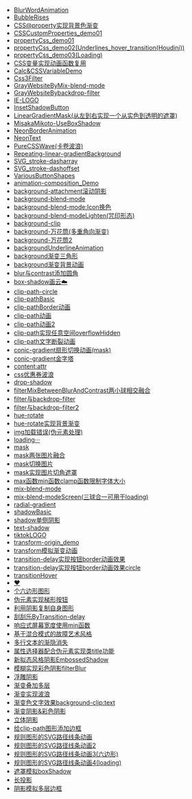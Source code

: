 * [BlurWordAnimation](https://laclys.github.io/css-practice-2023/BlurWordAnimation.html)
* [BubbleRises](https://laclys.github.io/css-practice-2023/BubbleRises.html)
* [CSS@property实现背景色渐变](https://laclys.github.io/css-practice-2023/CSS@property实现背景色渐变.html)
* [CSSCustomProperties_demo01](https://laclys.github.io/css-practice-2023/CSSCustomProperties/CSSCustomProperties_demo01.html)
* [propertyCss_demo01](https://laclys.github.io/css-practice-2023/CSSCustomProperties/propertyCss_demo01.html)
* [propertyCss_demo02(Underlines_hover_transition(Houdini))](https://laclys.github.io/css-practice-2023/CSSCustomProperties/propertyCss_demo02(Underlines_hover_transition(Houdini)).html)
* [propertyCss_demo03(Loading)](https://laclys.github.io/css-practice-2023/CSSCustomProperties/propertyCss_demo03(Loading).html)
* [CSS变量实现动画函数复用](https://laclys.github.io/css-practice-2023/CSS变量实现动画函数复用.html)
* [Calc&CSSVariableDemo](https://laclys.github.io/css-practice-2023/Calc&CSSVariableDemo.html)
* [Css3Filter](https://laclys.github.io/css-practice-2023/Css3Filter.html)
* [GrayWebsiteByMix-blend-mode](https://laclys.github.io/css-practice-2023/GrayWebsiteByMix-blend-mode.html)
* [GrayWebsiteBybackdrop-filter](https://laclys.github.io/css-practice-2023/GrayWebsiteBybackdrop-filter.html)
* [IE-LOGO](https://laclys.github.io/css-practice-2023/IE-LOGO.html)
* [InsetShadowButton](https://laclys.github.io/css-practice-2023/InsetShadowButton.html)
* [LinearGradientMask(从左到右实现一个从实色到透明的遮罩)](https://laclys.github.io/css-practice-2023/LinearGradientMask(从左到右实现一个从实色到透明的遮罩).html)
* [MisakaMikoto-UseBoxShadow](https://laclys.github.io/css-practice-2023/MisakaMikoto-UseBoxShadow.html)
* [NeonBorderAnimation](https://laclys.github.io/css-practice-2023/NeonBorderAnimation.html)
* [NeonText](https://laclys.github.io/css-practice-2023/NeonText.html)
* [PureCSSWave(卡卷波浪)](https://laclys.github.io/css-practice-2023/PureCSSWave(卡卷波浪).html)
* [Repeating-linear-gradientBackground](https://laclys.github.io/css-practice-2023/Repeating-linear-gradientBackground.html)
* [SVG_stroke-dasharray](https://laclys.github.io/css-practice-2023/SVG_stroke-dasharray.html)
* [SVG_stroke-dashoffset](https://laclys.github.io/css-practice-2023/SVG_stroke-dashoffset.html)
* [VariousButtonShapes](https://laclys.github.io/css-practice-2023/VariousButtonShapes.html)
* [animation-composition_Demo](https://laclys.github.io/css-practice-2023/animation-composition_Demo.html)
* [background-attachment滚动阴影](https://laclys.github.io/css-practice-2023/background-attachment滚动阴影.html)
* [background-blend-mode](https://laclys.github.io/css-practice-2023/background-blend-mode.html)
* [background-blend-mode:Icon换色](https://laclys.github.io/css-practice-2023/background-blend-mode:Icon换色.html)
* [background-blend-modeLighten(咒印形态)](https://laclys.github.io/css-practice-2023/background-blend-modeLighten(咒印形态).html)
* [background-clip](https://laclys.github.io/css-practice-2023/background-clip.html)
* [background-万花筒(多重角向渐变)](https://laclys.github.io/css-practice-2023/background-万花筒(多重角向渐变).html)
* [background-万花筒2](https://laclys.github.io/css-practice-2023/background-万花筒2.html)
* [backgroundUnderlineAnimation](https://laclys.github.io/css-practice-2023/backgroundUnderlineAnimation.html)
* [background渐变三角形](https://laclys.github.io/css-practice-2023/background渐变三角形.html)
* [background渐变背景动画](https://laclys.github.io/css-practice-2023/background渐变背景动画.html)
* [blur与contrast添加圆角](https://laclys.github.io/css-practice-2023/blur与contrast添加圆角.html)
* [box-shadow画云☁️](https://laclys.github.io/css-practice-2023/box-shadow画云☁️.html)
* [clip-path-circle](https://laclys.github.io/css-practice-2023/clip-path-circle.html)
* [clip-pathBasic](https://laclys.github.io/css-practice-2023/clip-pathBasic.html)
* [clip-pathBorder动画](https://laclys.github.io/css-practice-2023/clip-pathBorder动画.html)
* [clip-path动画](https://laclys.github.io/css-practice-2023/clip-path动画.html)
* [clip-path动画2](https://laclys.github.io/css-practice-2023/clip-path动画2.html)
* [clip-path实现任意空间overflowHidden](https://laclys.github.io/css-practice-2023/clip-path实现任意空间overflowHidden.html)
* [clip-path文字断裂动画](https://laclys.github.io/css-practice-2023/clip-path文字断裂动画.html)
* [conic-gradient扇形切换动画(mask)](https://laclys.github.io/css-practice-2023/conic-gradient扇形切换动画(mask).html)
* [conic-gradient金字塔](https://laclys.github.io/css-practice-2023/conic-gradient金字塔.html)
* [content:attr](https://laclys.github.io/css-practice-2023/content:attr.html)
* [css优惠券波浪](https://laclys.github.io/css-practice-2023/css优惠券波浪.html)
* [drop-shadow](https://laclys.github.io/css-practice-2023/drop-shadow.html)
* [filterMixBetweenBlurAndContrast两小球相交融合](https://laclys.github.io/css-practice-2023/filterMixBetweenBlurAndContrast两小球相交融合.html)
* [filter与backdrop-filter](https://laclys.github.io/css-practice-2023/filter与backdrop-filter.html)
* [filter与backdrop-filter2](https://laclys.github.io/css-practice-2023/filter与backdrop-filter2.html)
* [hue-rotate](https://laclys.github.io/css-practice-2023/hue-rotate.html)
* [hue-rotate实现背景渐变](https://laclys.github.io/css-practice-2023/hue-rotate实现背景渐变.html)
* [img加载错误(伪元素处理)](https://laclys.github.io/css-practice-2023/img加载错误(伪元素处理).html)
* [loading···](https://laclys.github.io/css-practice-2023/loading···.html)
* [mask](https://laclys.github.io/css-practice-2023/mask.html)
* [mask两张图片融合](https://laclys.github.io/css-practice-2023/mask两张图片融合.html)
* [mask切换图片](https://laclys.github.io/css-practice-2023/mask切换图片.html)
* [mask实现图片切角遮罩](https://laclys.github.io/css-practice-2023/mask实现图片切角遮罩.html)
* [max函数min函数clamp函数限制字体大小](https://laclys.github.io/css-practice-2023/max函数min函数clamp函数限制字体大小.html)
* [mix-blend-mode](https://laclys.github.io/css-practice-2023/mix-blend-mode.html)
* [mix-blend-modeScreen(三球合一可用于loading)](https://laclys.github.io/css-practice-2023/mix-blend-modeScreen(三球合一可用于loading).html)
* [radial-gradient](https://laclys.github.io/css-practice-2023/radial-gradient.html)
* [shadowBasic](https://laclys.github.io/css-practice-2023/shadowBasic.html)
* [shadow单侧阴影](https://laclys.github.io/css-practice-2023/shadow单侧阴影.html)
* [text-shadow](https://laclys.github.io/css-practice-2023/text-shadow.html)
* [tiktokLOGO](https://laclys.github.io/css-practice-2023/tiktokLOGO.html)
* [transform-origin_demo](https://laclys.github.io/css-practice-2023/transform-origin_demo.html)
* [transform模拟渐变动画](https://laclys.github.io/css-practice-2023/transform模拟渐变动画.html)
* [transition-delay实现按钮border动画效果](https://laclys.github.io/css-practice-2023/transition-delay实现按钮border动画效果.html)
* [transition-delay实现按钮border动画效果circle](https://laclys.github.io/css-practice-2023/transition-delay实现按钮border动画效果circle.html)
* [transitionHover](https://laclys.github.io/css-practice-2023/transitionHover.html)
* [❤️](https://laclys.github.io/css-practice-2023/❤️.html)
* [个六边形图形](https://laclys.github.io/css-practice-2023/个六边形图形.html)
* [伪元素实现梯形按钮](https://laclys.github.io/css-practice-2023/伪元素实现梯形按钮.html)
* [利用阴影复制自身图形](https://laclys.github.io/css-practice-2023/利用阴影复制自身图形.html)
* [刮刮乐ByTransition-delay](https://laclys.github.io/css-practice-2023/刮刮乐ByTransition-delay.html)
* [响应式屏幕宽度使用min函数](https://laclys.github.io/css-practice-2023/响应式屏幕宽度使用min函数.html)
* [基于混合模式的故障艺术风格](https://laclys.github.io/css-practice-2023/基于混合模式的故障艺术风格.html)
* [多行文本的渐隐消失](https://laclys.github.io/css-practice-2023/多行文本的渐隐消失.html)
* [属性选择器配合伪元素实现类title功能](https://laclys.github.io/css-practice-2023/属性选择器配合伪元素实现类title功能.html)
* [新拟态风格阴影EmbossedShadow](https://laclys.github.io/css-practice-2023/新拟态风格阴影EmbossedShadow.html)
* [模糊实现彩色阴影filterBlur](https://laclys.github.io/css-practice-2023/模糊实现彩色阴影filterBlur.html)
* [浮雕阴影](https://laclys.github.io/css-practice-2023/浮雕阴影.html)
* [渐变叠加多层](https://laclys.github.io/css-practice-2023/渐变叠加多层.html)
* [渐变实现波浪](https://laclys.github.io/css-practice-2023/渐变实现波浪.html)
* [渐变色文字效果background-clip:text](https://laclys.github.io/css-practice-2023/渐变色文字效果background-clip:text.html)
* [渐变阴影&彩色阴影](https://laclys.github.io/css-practice-2023/渐变阴影&彩色阴影.html)
* [立体阴影](https://laclys.github.io/css-practice-2023/立体阴影.html)
* [给clip-path图形添加边框](https://laclys.github.io/css-practice-2023/给clip-path图形添加边框.html)
* [规则图形的SVG路径线条动画](https://laclys.github.io/css-practice-2023/规则图形的SVG路径线条动画.html)
* [规则图形的SVG路径线条动画2](https://laclys.github.io/css-practice-2023/规则图形的SVG路径线条动画2.html)
* [规则图形的SVG路径线条动画3(六边形)](https://laclys.github.io/css-practice-2023/规则图形的SVG路径线条动画3(六边形).html)
* [规则图形的SVG路径线条动画4(loading)](https://laclys.github.io/css-practice-2023/规则图形的SVG路径线条动画4(loading).html)
* [遮罩模拟boxShadow](https://laclys.github.io/css-practice-2023/遮罩模拟boxShadow.html)
* [长投影](https://laclys.github.io/css-practice-2023/长投影.html)
* [阴影模拟多层边框](https://laclys.github.io/css-practice-2023/阴影模拟多层边框.html)